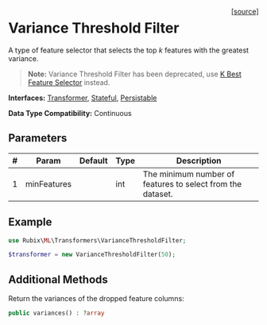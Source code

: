 <span style="float:right;"><a href="https://github.com/RubixML/RubixML/blob/master/src/Transformers/VarianceThresholdFilter.php">[source]</a></span>

# Variance Threshold Filter
A type of feature selector that selects the top *k* features with the greatest variance.

> **Note:** Variance Threshold Filter has been deprecated, use [K Best Feature Selector](k-best-feature-selector.md) instead.

**Interfaces:** [Transformer](api.md#transformer), [Stateful](api.md#stateful), [Persistable](../persistable.md)

**Data Type Compatibility:** Continuous

## Parameters
| # | Param | Default | Type | Description |
|---|---|---|---|---|
| 1 | minFeatures | | int | The minimum number of features to select from the dataset. |

## Example
```php
use Rubix\ML\Transformers\VarianceThresholdFilter;

$transformer = new VarianceThresholdFilter(50);
```

## Additional Methods
Return the variances of the dropped feature columns:
```php
public variances() : ?array
```
